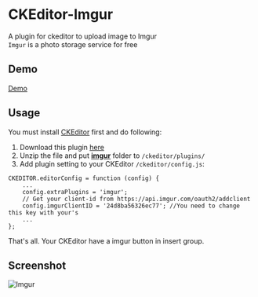 # CKEditor-Imgur
A plugin for ckeditor to upload image to Imgur<br>
`Imgur` is a photo storage service for free

## Demo
[Demo](https://carry0987.github.io/CKEditor-Imgur/)

## Usage 
You must install [CKEditor](https://github.com/galetahub/ckeditor) first and do following:<br>
1. Download this plugin [here](https://github.com/carry0987/CKEditor-Imgur/releases/)<br>
2. Unzip the file and put **[imgur](https://github.com/carry0987/CKEditor-Imgur/tree/master/plugins/)** folder to `/ckeditor/plugins/` <br>
3. Add plugin setting to your CKEditor `/ckeditor/config.js`:

```
CKEDITOR.editorConfig = function (config) {
    ...
    config.extraPlugins = 'imgur';
    // Get your client-id from https://api.imgur.com/oauth2/addclient
    config.imgurClientID = '24d8ba56326ec77'; //You need to change this key with your's
    ...
};
```

That's all. Your CKEditor have a imgur button in insert group.

## Screenshot
![Imgur](https://i.imgur.com/lUQQCVC.gif)



